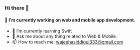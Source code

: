 ### Hi there 👋



#### 🔭 I’m currently working on web and mobile app development.
- 🌱 I’m currently learning Swift
- 💬 Ask me about any thing related to Web & Mobile.
- 📫 How to reach me: wajeehasiddiqui333@gmail.com


